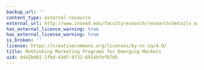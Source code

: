 ```yaml
---
backup_url: ''
content_type: external-resource
external_url: http://www.insead.edu/facultyresearch/research/details_articles.cfm?id=10909
has_external_licence_warning: true
has_external_license_warning: true
is_broken: ''
license: https://creativecommons.org/licenses/by-nc-sa/4.0/
title: Rethinking Marketing Programs for Emerging Markets
uid: d442bd02-1fbd-43df-8f31-6914bfefb7d5
---
```

